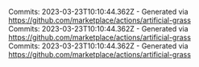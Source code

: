 Commits: 2023-03-23T10:10:44.362Z - Generated via https://github.com/marketplace/actions/artificial-grass
<br>
Commits: 2023-03-23T10:10:44.362Z - Generated via https://github.com/marketplace/actions/artificial-grass
<br>
Commits: 2023-03-23T10:10:44.362Z - Generated via https://github.com/marketplace/actions/artificial-grass
<br>
